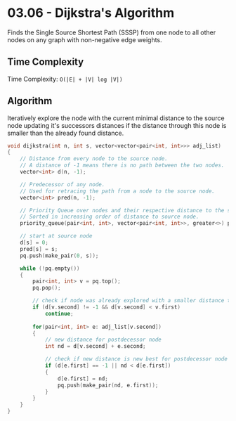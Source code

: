 # 03.06 - Dijkstra's Algorithm
Finds the Single Source Shortest Path (SSSP) from one node to all other nodes on any graph with non-negative edge weights.

## Time Complexity
Time Complexity: `O(|E| + |V| log |V|)`

## Algorithm
Iteratively explore the node with the current minimal distance to the source node updating it's successors distances
if the distance through this node is smaller than the already found distance. 

```c++
void dijkstra(int n, int s, vector<vector<pair<int, int>>> adj_list)
{
    // Distance from every node to the source node.
    // A distance of -1 means there is no path between the two nodes.
    vector<int> d(n, -1);

    // Predecessor of any node.
    // Used for retracing the path from a node to the source node.
    vector<int> pred(n, -1);

    // Priority Queue over nodes and their respective distance to the source node.
    // Sorted in increasing order of distance to source node.
    priority_queue(pair<int, int>, vector<pair<int, int>>, greater<>) pq;

    // start at source node
    d[s] = 0;
    pred[s] = s;
    pq.push(make_pair(0, s));

    while (!pq.empty())
    {
        pair<int, int> v = pq.top();
        pq.pop();

        // check if node was already explored with a smaller distance to source node
        if (d[v.second] != -1 && d[v.second] < v.first) 
            continue;
        
        for(pair<int, int> e: adj_list[v.second])
        {
            // new distance for postdecessor node
            int nd = d[v.second] + e.second;

            // check if new distance is new best for postdecessor node
            if (d[e.first] == -1 || nd < d[e.first])
            {
                d[e.first] = nd;
                pq.push(make_pair(nd, e.first));
            }
        }
    }
}
```